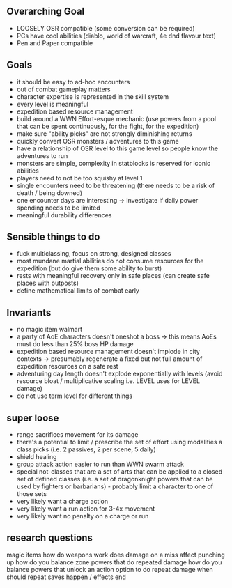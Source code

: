 ## Overarching Goal
- LOOSELY OSR compatible (some conversion can be required)
- PCs have cool abilities (diablo, world of warcraft, 4e dnd flavour text)
- Pen and Paper compatible
## Goals
- it should be easy to ad-hoc encounters
- out of combat gameplay matters
- character expertise is represented in the skill system
- every level is meaningful
- expedition based resource management
- build around a WWN Effort-esque mechanic (use powers from a pool that can be spent continuously, for the fight, for the expedition)
- make sure "ability picks" are not strongly diminishing returns
- quickly convert OSR monsters / adventures to this game
- have a relationship of OSR level to this game level so people know the adventures to run
- monsters are simple, complexity in statblocks is reserved for iconic abilities
- players need to not be too squishy at level 1
- single encounters need to be threatening (there needs to be a risk of death / being downed)
- one encounter days are interesting -> investigate if daily power spending needs to be limited
- meaningful durability differences
## Sensible things to do
- fuck multiclassing, focus on strong, designed classes
- most mundane martial abilities do not consume resources for the expedition (but do give them some ability to burst)
- rests with meaningful recovery only in safe places (can create safe places with outposts)
- define mathematical limits of combat early
## Invariants
- no magic item walmart
- a party of AoE characters doesn't oneshot a boss -> this means AoEs must do less than 25% boss HP damage
- expedition based resource management doesn't implode in city contexts -> presumably regenerate a fixed but not full amount of expedition resources on a safe rest
- adventuring day length doesn't explode exponentially with levels (avoid resource bloat / multiplicative scaling i.e. LEVEL uses for LEVEL damage)
- do not use term level for different things


## super loose
- range sacrifices movement for its damage
- there's a potential to limit / prescribe the set of effort using modalities a class picks (i.e. 2 passives, 2 per scene, 5 daily)
- shield healing
- group attack action easier to run than WWN swarm attack
- special not-classes that are a set of arts that can be applied to a closed set of defined classes (i.e. a set of dragonknight powers that can be used by fighters or barbarians) - probably limit a character to one of those sets
- very likely want a charge action
-  very likely want a run action for 3-4x movement 
- very likely want no penalty on a charge or run




## research questions 
magic items
how do weapons work
does damage on a miss affect punching up
how do you balance zone powers that do repeated damage
how do you balance powers that unlock an action option to do repeat damage
when should repeat saves happen / effects end